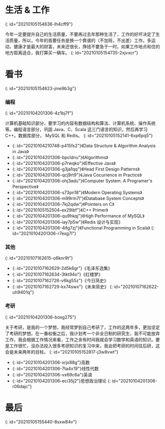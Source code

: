 # 生活 & 工作
{: id="20210105154636-lh4cff9"}

今年一定要提升自己的生活质量，不要再过去年那种生活了，工作的好坏决定了生活质量，所以，今年的首要任务是换一个靠谱的（不加班，不出差）工作。多运动，健康才是最大的财富，未来还很长，挣钱不要急于一时。如果工作地点和住的地方距离适合，我打算买一辆车。
{: id="20210105154735-2xjvxcr"}

# 看书
{: id="20210105154623-jme9b3g"}

### 编程
{: id="20210104201306-4z1bj7f"}

计算机基础知识部分，要学习的内容有数据结构和算法、计算机系统、操作系统等。编程语言部分，巩固 Java、C、Scala 这三门语言的知识，然后再学习 C++。数据库部分， MySQL 和 Redis。
{: id="20210105152141-6xp6pq5"}

- {: id="20210104210748-p415fs2"}《Data Structure & Algorithm Analysis in Java》
- {: id="20210104201306-bpcldnu"}《Algorithms》
- {: id="20210104201306-p7rwqko"}《Effective Java》
- {: id="20210104201306-g3ja1qq"}《Head First Design Patterns》
- {: id="20210104201306-qcj9rt9"}《Java Cocurrence in Practice》
- {: id="20210104201306-ohj3adu"}《Computer System. A Programer's Perspective》
- {: id="20210104201306-s73pn18"}《Modern Operating Systems》
- {: id="20210104201306-m99rm7l"}《Database System Concepts》
- {: id="20210104201306-7kj2qdw"}《Pointers on C》
- {: id="20210105152504-ex29ibf"}《C++ Primer》
- {: id="20210104201306-qu9hkqj"}《High Performance of MySQL》
- {: id="20210104201306-iay7p5w"}《Redis 设计与实现》
- {: id="20210104201306-4ifg7zj"}《Functional Programming in Scala》
{: id="20210104201306-r7exg7l"}

### 其他
{: id="20210107162615-o6knr9t"}

- {: id="20210107162629-2d5k6gr"}《毛泽东选集》
- {: id="20210107162634-3tkt94o"}《红楼梦》
- {: id="20210107162726-v6kg55z"}《今日简史》
- {: id="20210107162729-kx74swx"}《未来简史》
{: id="20210107162622-uh9401q"}

### 考研
{: id="20210104201306-boxg275"}

关于考研，是我的一个梦想，我经常梦到自己考研了，工作的这两年多，更加坚定了考研的梦想。在一番权衡之后，我计划考一个非全日制的研究生，我不可能放弃工作，我会根据工作情况来看，工作之余有时间我就会学习数学和英语的知识。要是工作很忙，没办法投入很多考研知识的复习中来，我会把考研的时间往后研，这会是未来两年的目标。
{: id="20210105152817-j3w8vwt"}

- {: id="20210104201306-xrjx88g"}高数
- {: id="20210104201306-7ta4x19"}线性代数
- {: id="20210104201306-vx69c6a"}英语
- {: id="20210104201306-eci35j2"}思想政治理论
{: id="20210104201306-r06dajc"}

# 最后
{: id="20210105155440-8sxw84v"}
